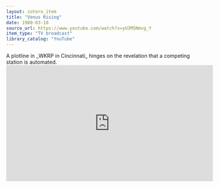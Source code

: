 ```yaml
---
layout: zotero_item
title: "Venus Rising"
date: 1980-03-10
source_url: https://www.youtube.com/watch?v=yU3MSNmvg_Y
item_type: "TV broadcast"
library_catalog: "YouTube"
---
```


<span class="Z3988" title="url_ver=Z39.88-2004&amp;ctx_ver=Z39.88-2004&amp;rfr_id=info%3Asid%2Fzotero.org%3A2&amp;rft_val_fmt=info%3Aofi%2Ffmt%3Akev%3Amtx%3Adc&amp;rft.type=tvBroadcast&amp;rft.title=Venus%20Rising&amp;rft.description=A%20plotline%20in%20_WKRP%20in%20Cincinnati_%20hinges%20on%20the%20revelation%20that%20a%20competing%20station%20is%20automated.&amp;rft.identifier=https%3A%2F%2Fwww.youtube.com%2Fwatch%3Fv%3DyU3MSNmvg_Y&amp;rft.au=undefined&amp;rft.date=1980-03-10">
A plotline in _WKRP in Cincinnati_ hinges on the revelation that a competing station is automated.
</span>

<iframe width="560" height="315" src="https://www.youtube.com/embed/yU3MSNmvg_Y?start=638" title="YouTube video player" frameborder="0" allow="accelerometer; autoplay; clipboard-write; encrypted-media; gyroscope; picture-in-picture; web-share" allowfullscreen></iframe>
